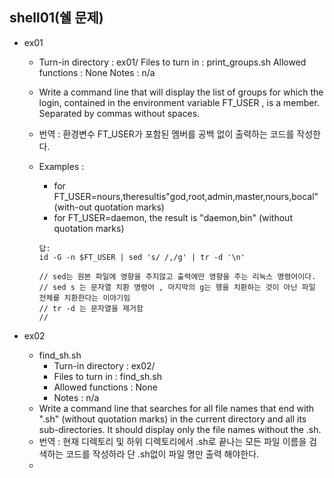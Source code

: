 ## shell01(쉘 문제)

- ex01

  - Turn-in directory : ex01/
     Files to turn in : print_groups.sh Allowed functions : None
     Notes : n/a

  - Write a command line that will display the list of groups for which the login, contained in the environment variable FT_USER , is a member. Separated by commas without spaces.

  - 번역 : 환경변수 FT_USER가 포함된 멤버를 공백 없이 출력하는 코드를 작성한다.

  - Examples :

    - for FT_USER=nours,theresultis"god,root,admin,master,nours,bocal"(with-out quotation marks)	
    - for FT_USER=daemon, the result is "daemon,bin" (without quotation marks)

    ```
    답: 
    id -G -n $FT_USER | sed 's/ /,/g' | tr -d '\n'
    
    // sed는 원본 파일에 영향을 주지않고 출력에만 영향을 주는 리눅스 명령어이다.
    // sed s 는 문자열 치환 명령어 , 마지막의 g는 행을 치환하는 것이 아닌 파일 전체를 치환한다는 이야기임
    // tr -d 는 문자열을 제거함
    // 
    ```

- ex02

  - find_sh.sh
    - Turn-in directory : ex02/
    -  Files to turn in : find_sh.sh 
    - Allowed functions : None
    -  Notes : n/a
  - Write a command line that searches for all file names that end with ".sh" (without quotation marks) in the current directory and all its sub-directories. It should display only the file names without the .sh.
  - 번역 : 현재 디렉토리 및 하위 디렉토리에서 .sh로 끝나는 모든 파일 이름을 검색하는 코드를 작성하라 단 .sh없이 파일 명만 출력 해야한다.
  - 

